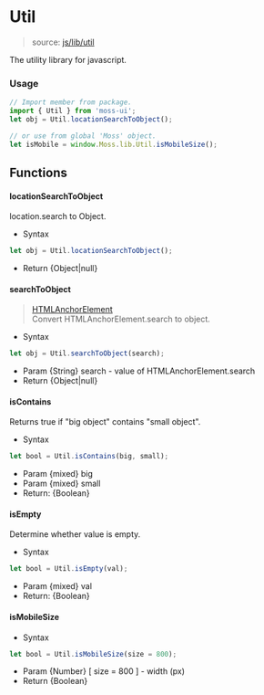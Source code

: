 # Util
> source: [js/lib/util](../../src/js/lib/util.js)

The utility library for javascript.

### Usage
```javascript
// Import member from package.
import { Util } from 'moss-ui';
let obj = Util.locationSearchToObject();

// or use from global 'Moss' object.
let isMobile = window.Moss.lib.Util.isMobileSize();
```

## Functions

#### locationSearchToObject
location.search to Object.
- Syntax
```javascript
let obj = Util.locationSearchToObject();
```
- Return {Object|null}

#### searchToObject
> [HTMLAnchorElement](https://developer.mozilla.org/en-US/docs/Web/API/HTMLAnchorElement)  
Convert HTMLAnchorElement.search to object.

- Syntax
```javascript
let obj = Util.searchToObject(search);
```
- Param {String} search - value of HTMLAnchorElement.search
- Return {Object|null}

#### isContains
Returns true if "big object" contains "small object".
- Syntax
```javascript
let bool = Util.isContains(big, small);
```
- Param {mixed} big
- Param {mixed} small
- Return: {Boolean}

#### isEmpty
Determine whether value is empty.
- Syntax
```javascript
let bool = Util.isEmpty(val);
```
- Param {mixed} val
- Return: {Boolean}

#### isMobileSize
- Syntax
```javascript
let bool = Util.isMobileSize(size = 800);
```
- Param {Number} [ size = 800 ] - width (px)
- Return {Boolean}
